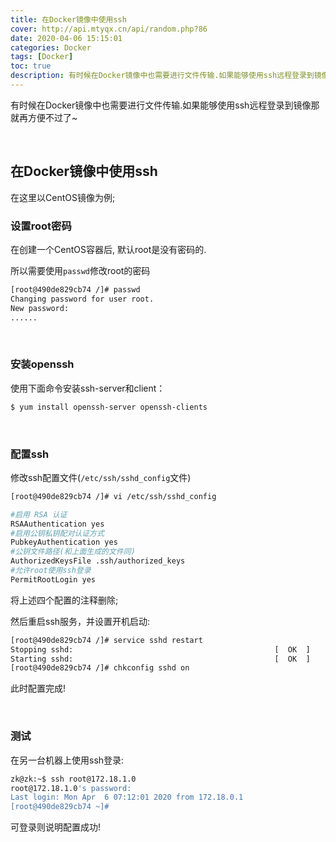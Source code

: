 ```yaml
---
title: 在Docker镜像中使用ssh
cover: http://api.mtyqx.cn/api/random.php?86
date: 2020-04-06 15:15:01
categories: Docker
tags: [Docker]
toc: true
description: 有时候在Docker镜像中也需要进行文件传输.如果能够使用ssh远程登录到镜像那就再方便不过了~
---
```


有时候在Docker镜像中也需要进行文件传输.如果能够使用ssh远程登录到镜像那就再方便不过了~

<br/>

<!--more-->

<!-- **目录:** -->

<!-- toc -->

<!-- <br/> -->

## 在Docker镜像中使用ssh

在这里以CentOS镜像为例;

### 设置root密码

在创建一个CentOS容器后, 默认root是没有密码的.

所以需要使用`passwd`修改root的密码

```bash
[root@490de829cb74 /]# passwd
Changing password for user root.
New password: 
......
```

<br/>

### 安装openssh

使用下面命令安装ssh-server和client：

```bash
$ yum install openssh-server openssh-clients
```

<br/>

### 配置ssh

修改ssh配置文件(`/etc/ssh/sshd_config`文件)

```bash
[root@490de829cb74 /]# vi /etc/ssh/sshd_config 

#启用 RSA 认证
RSAAuthentication yes 
#启用公钥私钥配对认证方式
PubkeyAuthentication yes
#公钥文件路径(和上面生成的文件同)
AuthorizedKeysFile .ssh/authorized_keys 
#允许root使用ssh登录
PermitRootLogin yes 
```

将上述四个配置的注释删除;

然后重启ssh服务，并设置开机启动:

```bash
[root@490de829cb74 /]# service sshd restart
Stopping sshd:                                             [  OK  ]
Starting sshd:                                             [  OK  ]
[root@490de829cb74 /]# chkconfig sshd on
```

此时配置完成!

<br/>

### 测试

在另一台机器上使用ssh登录:

```bash
zk@zk:~$ ssh root@172.18.1.0 
root@172.18.1.0's password: 
Last login: Mon Apr  6 07:12:01 2020 from 172.18.0.1
[root@490de829cb74 ~]# 
```

可登录则说明配置成功!

<br/>